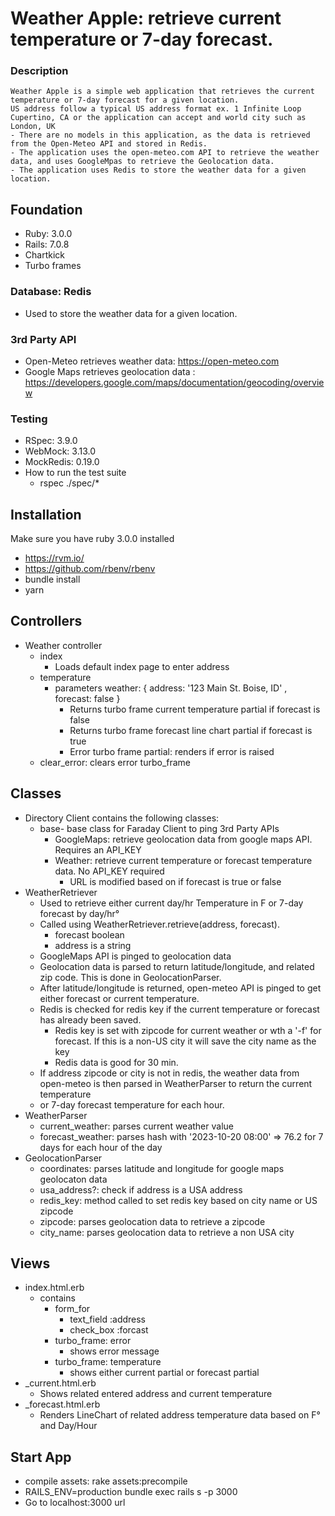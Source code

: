 # Weather Apple: retrieve current temperature or 7-day forecast.

### Description
    Weather Apple is a simple web application that retrieves the current temperature or 7-day forecast for a given location.
    US address follow a typical US address format ex. 1 Infinite Loop Cupertino, CA or the application can accept and world city such as
    London, UK
    - There are no models in this application, as the data is retrieved from the Open-Meteo API and stored in Redis.
    - The application uses the open-meteo.com API to retrieve the weather data, and uses GoogleMpas to retrieve the Geolocation data.
    - The application uses Redis to store the weather data for a given location.

## Foundation
* Ruby: 3.0.0
* Rails: 7.0.8
* Chartkick
* Turbo frames

### Database: Redis
* Used to store the weather data for a given location.

### 3rd Party API
* Open-Meteo retrieves weather data:  https://open-meteo.com
* Google Maps retrieves geolocation data : https://developers.google.com/maps/documentation/geocoding/overview

### Testing
* RSpec: 3.9.0
* WebMock: 3.13.0
* MockRedis: 0.19.0
* How to run the test suite
  * rspec ./spec/*

## Installation
Make sure you have ruby 3.0.0 installed
* https://rvm.io/
* https://github.com/rbenv/rbenv
* bundle install
* yarn

## Controllers
* Weather controller
  * index
    * Loads default index page to enter address 
  * temperature
    * parameters weather: { address: '123 Main St. Boise, ID' , forecast: false }
      * Returns turbo frame current temperature partial if forecast is false
      * Returns turbo frame forecast line chart partial if forecast is true
      * Error turbo frame partial: renders if error is raised
  * clear_error: clears error turbo_frame

## Classes
* Directory Client contains the following classes:
  * base- base class for Faraday Client to ping 3rd Party APIs
    * GoogleMaps: retrieve geolocation data from google maps API. Requires an API_KEY
    * Weather: retrieve current temperature or forecast temperature data. No API_KEY required
      * URL is modified based on if forecast is true or false
* WeatherRetriever
  * Used to retrieve either current day/hr Temperature in F or 7-day forecast by day/hr°
  * Called using WeatherRetriever.retrieve(address, forecast). 
    * forecast boolean
    * address is a string
  * GoogleMaps API is pinged to geolocation data
  * Geolocation data is parsed to return latitude/longitude, and related zip code. This is done in GeolocationParser.
  * After latitude/longitude is returned, open-meteo API is pinged to get either forecast or current temperature.
  * Redis is checked for redis key if the current temperature or forecast has already been saved.
    * Redis key is set with zipcode for current weather or wth a '-f' for forecast. If this is a non-US city it will save the city name as the key
    * Redis data is good for 30 min.
  * If address zipcode or city is not in redis, the weather data from open-meteo is then parsed in WeatherParser to return the current temperature 
  * or 7-day forecast temperature for each hour.
* WeatherParser
  * current_weather: parses current weather value
  * forecast_weather: parses hash with '2023-10-20 08:00' => 76.2 for 7 days for each hour of the day
* GeolocationParser
  * coordinates: parses latitude and longitude for google maps geolocaton data
  * usa_address?: check if address is a USA address
  * redis_key: method called to set redis key based on city name or US zipcode
  * zipcode: parses geolocation data to retrieve a zipcode
  * city_name: parses geolocation data to retrieve a non USA city

## Views
* index.html.erb
  * contains
    * form_for
      * text_field :address
      * check_box :forcast
    * turbo_frame: error
      * shows error message
    * turbo_frame: temperature
      * shows either current partial or forecast partial
* _current.html.erb
  * Shows related entered address and current temperature 
* _forecast.html.erb
  * Renders LineChart of related address temperature data based on F° and Day/Hour

## Start App
* compile assets: rake assets:precompile
* RAILS_ENV=production bundle exec rails s -p 3000
* Go to localhost:3000 url












